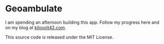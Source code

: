 # Geoambulate

I am spending an afternoon building this app. Follow my progress here and on my blog at [kilovolt42.com](http://kilovolt42.com).

This source code is released under the MIT License.